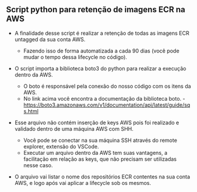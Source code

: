 ## Script python para retenção de imagens ECR na AWS

  - A finalidade desse script é realizar a retenção de todas as imagens ECR untagged da sua conta AWS.
        
       - Fazendo isso de forma automatizada a cada 90 dias (você pode mudar o tempo dessa lifecycle no código).
  
  - O script importa a biblioteca boto3 do python para realizar a execução dentro da AWS.
        
       - O boto é responsável pela conexão do nosso código com os itens da AWS.  
       - No link acima você encontra a documentação da biblioteca boto.
        - https://boto3.amazonaws.com/v1/documentation/api/latest/guide/sqs.html
      
  
  - Esse arquivo não contém inserção de keys AWS pois foi realizado e validado dentro de uma máquina AWS com SHH.
        
       - Você pode se conectar na sua máquina SSH através do remote explorer, extensão do VSCode.
       - Executar um arquivo dentro da AWS tem suas vantagens, a facilitação em relação as keys, que não precisam ser utilizadas nesse caso.
        
   - O arquivo vai listar o nome dos repositórios ECR contentes na sua conta AWS, e logo após vai aplicar a lifecycle sob os mesmos.
        
  
